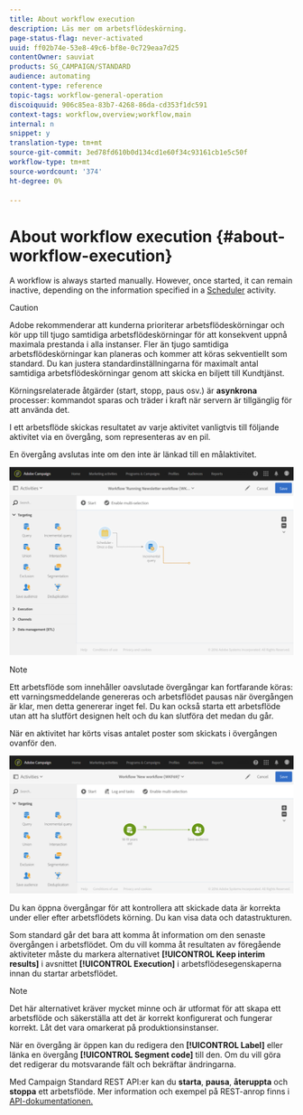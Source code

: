 ```yaml
---
title: About workflow execution
description: Läs mer om arbetsflödeskörning.
page-status-flag: never-activated
uuid: ff02b74e-53e8-49c6-bf8e-0c729eaa7d25
contentOwner: sauviat
products: SG_CAMPAIGN/STANDARD
audience: automating
content-type: reference
topic-tags: workflow-general-operation
discoiquuid: 906c85ea-83b7-4268-86da-cd353f1dc591
context-tags: workflow,overview;workflow,main
internal: n
snippet: y
translation-type: tm+mt
source-git-commit: 3ed78fd610b0d134cd1e60f34c93161cb1e5c50f
workflow-type: tm+mt
source-wordcount: '374'
ht-degree: 0%

---
```



# About workflow execution {#about-workflow-execution}

A workflow is always started manually. However, once started, it can remain inactive, depending on the information specified in a [Scheduler](../../automating/using/scheduler.md) activity.

>[!CAUTION]
>
> Adobe rekommenderar att kunderna prioriterar arbetsflödeskörningar och kör upp till tjugo samtidiga arbetsflödeskörningar för att konsekvent uppnå maximala prestanda i alla instanser. Fler än tjugo samtidiga arbetsflödeskörningar kan planeras och kommer att köras sekventiellt som standard. Du kan justera standardinställningarna för maximalt antal samtidiga arbetsflödeskörningar genom att skicka en biljett till Kundtjänst.

Körningsrelaterade åtgärder (start, stopp, paus osv.) är **asynkrona** processer: kommandot sparas och träder i kraft när servern är tillgänglig för att använda det.

I ett arbetsflöde skickas resultatet av varje aktivitet vanligtvis till följande aktivitet via en övergång, som representeras av en pil.

En övergång avslutas inte om den inte är länkad till en målaktivitet.

![](assets/wkf_execution_1.png)

>[!NOTE]
>
>Ett arbetsflöde som innehåller oavslutade övergångar kan fortfarande köras: ett varningsmeddelande genereras och arbetsflödet pausas när övergången är klar, men detta genererar inget fel. Du kan också starta ett arbetsflöde utan att ha slutfört designen helt och du kan slutföra det medan du går.

När en aktivitet har körts visas antalet poster som skickats i övergången ovanför den.

![](assets/wkf_transition_count.png)

Du kan öppna övergångar för att kontrollera att skickade data är korrekta under eller efter arbetsflödets körning. Du kan visa data och datastrukturen.

Som standard går det bara att komma åt information om den senaste övergången i arbetsflödet. Om du vill komma åt resultaten av föregående aktiviteter måste du markera alternativet **[!UICONTROL Keep interim results]** i avsnittet **[!UICONTROL Execution]** i arbetsflödesegenskaperna innan du startar arbetsflödet.

>[!NOTE]
>
>Det här alternativet kräver mycket minne och är utformat för att skapa ett arbetsflöde och säkerställa att det är korrekt konfigurerat och fungerar korrekt. Låt det vara omarkerat på produktionsinstanser.

När en övergång är öppen kan du redigera den **[!UICONTROL Label]** eller länka en övergång **[!UICONTROL Segment code]** till den. Om du vill göra det redigerar du motsvarande fält och bekräftar ändringarna.

Med Campaign Standard REST API:er kan du **starta**, **pausa**, **återuppta** och **stoppa** ett arbetsflöde. Mer information och exempel på REST-anrop finns i [API-dokumentationen.](../../api/using/controlling-a-workflow.md)
